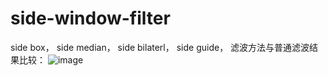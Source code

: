 # side-window-filter

side box，
side median，
side bilaterl，
side guide，
滤波方法与普通滤波结果比较：
![image](https://github.com/user-attachments/assets/6ca6722f-6c41-45e2-b988-e91ff19af0ad)

